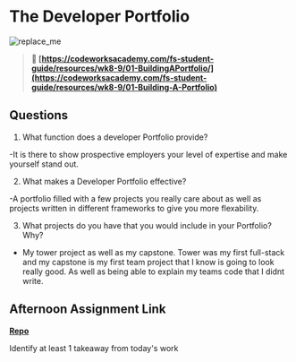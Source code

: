 # The Developer Portfolio

![replace_me](https://codeworks.blob.core.windows.net/public/assets/img/illustrations/placeholder.svg)

> **📖 [https://codeworksacademy.com/fs-student-guide/resources/wk8-9/01-BuildingAPortfolio/](https://codeworksacademy.com/fs-student-guide/resources/wk8-9/01-Building-A-Portfolio)**

## Questions

1. What function does a developer Portfolio provide?

-It is there to show prospective employers your level of expertise and make yourself stand out.

2. What makes a Developer Portfolio effective?

-A portfolio filled with a few projects you really care about as well as projects written in different frameworks to give you more flexability.

3. What projects do you have that you would include in your Portfolio? Why?

- My tower project as well as my capstone. Tower was my first full-stack and my capstone is my first team project that I know is going to look really good. As well as being able to explain my teams code that I didnt write.

## Afternoon Assignment Link

**[Repo](none)**

Identify at least 1 takeaway from today's work
